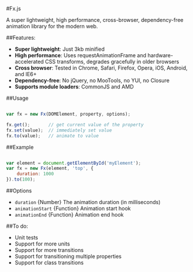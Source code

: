 #Fx.js

A super lightweight, high performance, cross-browser, dependency-free animation library for the modern web.

##Features:

- **Super lightweight**: Just 3kb minified
- **High performance**: Uses requestAnimationFrame and hardware-accelerated CSS transforms, degrades gracefully in older browsers
- **Cross browser**: Tested in Chrome, Safari, Firefox, Opera, iOS, Android, and IE6+
- **Dependency-free**: No jQuery, no MooTools, no YUI, no Closure
- **Supports module loaders**: CommonJS and AMD

##Usage

```javascript

var fx = new Fx(DOMElement, property, options);

fx.get();		// get current value of the property
fx.set(value);	// immediately set value
fx.to(value);	// animate to value
```

##Example

```javascript

var element = document.getElementById('myElement');
var fx = new Fx(element, 'top', {
	duration: 1000
}).to(100);
```

##Options

- `duration` {Number} The animation duration (in milliseconds)
- `animationStart` {Function} Animation start hook
- `animationEnd` {Function} Animation end hook

##To do:

- Unit tests
- Support for more units
- Support for more transitions
- Support for transitioning multiple properties
- Support for class transitions